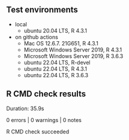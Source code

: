 
## Test environments

- local
    - ubuntu 20.04 LTS, R 4.3.1
- on github actions
    - Mac OS 12.6.7. 21G651, R 4.3.1
    - Microsoft Windows Server 2019, R 4.3.1
    - Microsoft Windows Server 2019, R 3.6.3
    - ubuntu 22.04 LTS, R-devel
    - ubuntu 22.04 LTS, R 4.3.1
    - ubuntu 22.04 LTS, R 3.6.3

## R CMD check results

Duration: 35.9s

0 errors | 0 warnings | 0 notes

R CMD check succeeded

